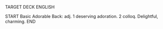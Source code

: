 TARGET DECK
ENGLISH

START
Basic
Adorable
Back: adj. 1 deserving adoration. 2 colloq. Delightful, charming.
END
